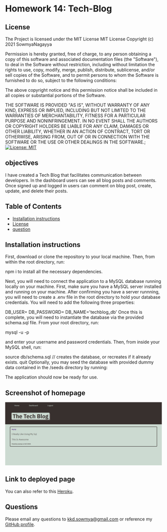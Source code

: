 # Homework 14: Tech-Blog

## License

The Project is licensed under the MIT License
MIT License
Copyright (c) 2021 SowmyaNagayya

Permission is hereby granted, free of charge, to any person obtaining a copy
of this software and associated documentation files (the "Software"), to deal
in the Software without restriction, including without limitation the rights
to use, copy, modify, merge, publish, distribute, sublicense, and/or sell
copies of the Software, and to permit persons to whom the Software is
furnished to do so, subject to the following conditions:

The above copyright notice and this permission notice shall be included in all
copies or substantial portions of the Software.

THE SOFTWARE IS PROVIDED "AS IS", WITHOUT WARRANTY OF ANY KIND, EXPRESS OR
IMPLIED, INCLUDING BUT NOT LIMITED TO THE WARRANTIES OF MERCHANTABILITY,
FITNESS FOR A PARTICULAR PURPOSE AND NONINFRINGEMENT. IN NO EVENT SHALL THE
AUTHORS OR COPYRIGHT HOLDERS BE LIABLE FOR ANY CLAIM, DAMAGES OR OTHER
LIABILITY, WHETHER IN AN ACTION OF CONTRACT, TORT OR OTHERWISE, ARISING FROM,
OUT OF OR IN CONNECTION WITH THE SOFTWARE OR THE USE OR OTHER DEALINGS IN THE
SOFTWARE.;
[![License: MIT](https://img.shields.io/badge/License-MIT-yellow.svg)](https://opensource.org/licenses/MIT)

## objectives

I have created a Tech Blog that facilitates communication between developers. In the dashboard users can see all blog posts and comments. Once signed up and logged in users can comment on blog post, create, update, and delete their posts.

## Table of Contents

- [Installation instructions](#installationinstructions)
- [License](#license)
- [question](#Questions)

## Installation instructions

First, download or clone the repository to your local machine. Then, from within the root directory, run:

npm i
to install all the necessary dependencies.

Next, you will need to connect the application to a MySQL database running locally on your machine. First, make sure you have a MySQL server installed and running on your machine. After confirming you have a server runnning, you will need to create a .env file in the root directory to hold your database credentials. You will need to add the following three properties:

DB_USER=<username>
DB_PASSWORD=<password>
DB_NAME='techblog_db'
Once this is complete, you will need to instantiate the database via the provided schema.sql file. From your root directory, run:

mysql -u <username> -p

and enter your username and password credentials. Then, from inside your MySQL shell, run:

source db/schema.sql // creates the database, or recreates if it already exists.
quit
Optionally, you may seed the database with provided dummy data contained in the /seeds directory by running:


The application should now be ready for use.

## Screenshot of homepage

![Here is a screen shot of the final page/homepage.](./public/images/techblog.png)

## Link to deployed page

You can also refer to this [Heroku](https://sowmyatech-blog.herokuapp.com/).

## Questions

Please email any questions to kkd.sowmya@gmail.com or reference my [GitHub profile](https://github.com/SowmyaNagayya).
